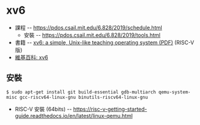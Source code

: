 # xv6

* 課程 -- https://pdos.csail.mit.edu/6.828/2019/schedule.html
    * 安裝 -- https://pdos.csail.mit.edu/6.828/2019/tools.html
* 書籍 -- [xv6: a simple, Unix-like teaching operating system (PDF)](https://pdos.csail.mit.edu/6.828/2019/xv6/book-riscv-rev0.pdf) (RISC-V 版)
* [維基百科: xv6](https://zh.wikipedia.org/wiki/Xv6)


## 安裝

```
$ sudo apt-get install git build-essential gdb-multiarch qemu-system-misc gcc-riscv64-linux-gnu binutils-riscv64-linux-gnu 
```

* RISC-V 安裝 (64bits) -- https://risc-v-getting-started-guide.readthedocs.io/en/latest/linux-qemu.html



